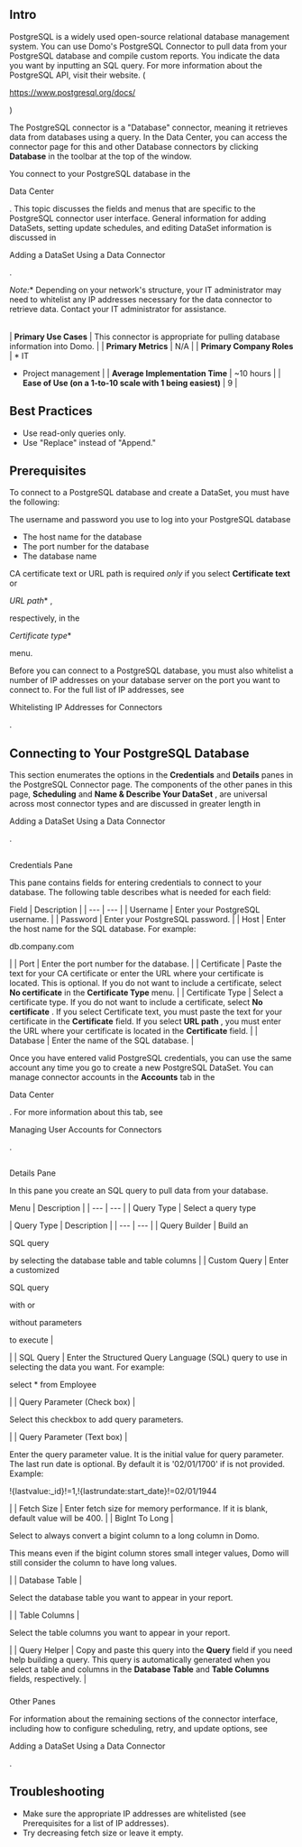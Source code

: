 

Intro
-------

PostgreSQL is a widely used open-source relational database management system. You can use Domo's PostgreSQL Connector to pull data from your PostgreSQL database and compile custom reports. You indicate the data you want by inputting an SQL query. For more information about the PostgreSQL API, visit their website. (

https://www.postgresql.org/docs/

)


 The PostgreSQL connector is a "Database" connector, meaning it retrieves data from databases using a query. In the Data Center, you can access the connector page for this and other Database connectors by clicking
 **Database**
 in the toolbar at the top of the window.


 You connect to your PostgreSQL database in the

Data Center

. This topic discusses the fields and menus that are specific to the PostgreSQL connector user interface. General information for adding DataSets, setting update schedules, and editing DataSet information is discussed in

Adding a DataSet Using a Data Connector

.

*Note:**
 Depending on your network's structure, your IT administrator may need to whitelist any IP addresses necessary for the data connector to retrieve data. Contact your IT administrator for assistance.


|  |  |
| --- | --- |
|
**Primary Use Cases**
 |
 This connector is appropriate for pulling database information into Domo.
  |
|
**Primary Metrics**
 |
 N/A
  |
|
**Primary Company Roles**
 | * IT
* Project management
 |
|
**Average Implementation Time**
 |
 ~10 hours
  |
|
**Ease of Use (on a 1-to-10 scale with 1 being easiest)**
 |
 9
  |

Best Practices
----------------


* Use read-only queries only.
* Use "Replace" instead of "Append."

Prerequisites
---------------

To connect to a PostgreSQL database and create a DataSet, you must have the following:

 The username and password you use to log into your PostgreSQL database
* The host name for the database
* The port number for the database
* The database name

CA certificate text or URL path is required
 *only*
 if you select
 **Certificate text**
 or

*URL path**
 ,

respectively, in the

*Certificate type**

menu.


 Before you can connect to a PostgreSQL database, you must also whitelist a number of IP addresses on your database server on the port you want to connect to. For the full list of IP addresses, see

Whitelisting IP Addresses for Connectors

.


 Connecting to Your PostgreSQL Database
----------------------------------------

This section enumerates the options in the
 **Credentials**
 and
 **Details**
 panes in the PostgreSQL Connector page. The components of the other panes in this page,
 **Scheduling**
 and
 **Name & Describe Your DataSet**
 , are universal across most connector types and are discussed in greater length in

Adding a DataSet Using a Data Connector

.

##
 Credentials Pane

This pane contains fields for entering credentials to connect to your database. The following table describes what is needed for each field:


 Field
  |
 Description
  |
| --- | --- |
|
 Username
  |
 Enter your PostgreSQL username.
  |
|
 Password
  |
 Enter your PostgreSQL password.
  |
|
 Host
  |
 Enter the host name for the SQL database. For example:


 db.company.com


 |
|
 Port
  |
 Enter the port number for the database.
  |
|
 Certificate
  |
 Paste the text for your CA certificate or enter the URL where your certificate is located. This is optional. If you do not want to include a certificate, select
 **No certificate**
 in the
 **Certificate Type**
 menu.
  |
|
 Certificate Type
  |
 Select a certificate type. If you do not want to include a certificate, select
 **No certificate**
 . If you select Certificate text, you must paste the text for your certificate in the
 **Certificate**
 field. If you select
 **URL path**
 , you must enter the URL where your certificate is located in the
 **Certificate**
 field.
  |
|
 Database
  |
 Enter the name of the SQL database.
  |

Once you have entered valid PostgreSQL credentials, you can use the same account any time you go to create a new PostgreSQL DataSet. You can manage connector accounts in the
 **Accounts**
 tab in the

Data Center

. For more information about this tab, see

Managing User Accounts for Connectors

.

##
 Details Pane

In this pane you create an SQL query to pull data from your database.


 Menu
  |
 Description
  |
| --- | --- |
|
 Query Type
  |
 Select a query type


|
 Query Type
  |
 Description
  |
| --- | --- |
|
 Query Builder
  |
 Build an


 SQL query


 by selecting the database table and table columns
  |
|
 Custom Query
  |
 Enter a customized


 SQL query


 with or


 without parameters


 to execute
  |

|
|
 SQL Query
  |
 Enter the Structured Query Language (SQL) query to use in selecting the data you want. For example:

select \* from Employee

|
|
 Query Parameter (Check box)
  |

Select this checkbox to add query parameters.

|
|
 Query Parameter (Text box)
  |

Enter the query parameter value. It is the initial value for query parameter. The last run date is optional. By default it is '02/01/1700' if is not provided. Example:


 !{lastvalue:\_id}!=1,!{lastrundate:start\_date}!=02/01/1944

|
|
 Fetch Size
  |
 Enter fetch size for memory performance. If it is blank, default value will be 400.
  |
|
 BigInt To Long
  |

Select to always convert a bigint column to a long column in Domo.

This means even if the bigint column stores small integer values, Domo will still consider the column to have long values.

|
|
 Database Table
  |

Select the database table you want to appear in your report.

|
|
 Table Columns
  |

Select the table columns you want to appear in your report.

|
|
 Query Helper
  |
 Copy and paste this query into the
 **Query**
 field if you need help building a query. This query is automatically generated when you select a table and columns in the
 **Database Table**
 and
 **Table Columns**
 fields, respectively.
  |


###
 Other Panes

For information about the remaining sections of the connector interface, including how to configure scheduling, retry, and update options, see

Adding a DataSet Using a Data Connector

.


 Troubleshooting
-----------------


* Make sure the appropriate IP addresses are whitelisted (see Prerequisites for a list of IP addresses).
* Try decreasing fetch size or leave it empty.


